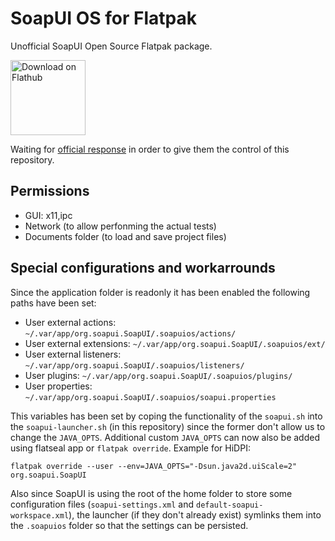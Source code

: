 # SoapUI OS for Flatpak

Unofficial SoapUI Open Source Flatpak package.

<a href='https://flathub.org/apps/details/org.soapui.SoapUI'><img width='120' alt='Download on Flathub' src='https://flathub.org/assets/badges/flathub-badge-en.png'/></a>

Waiting for [official response](https://github.com/SmartBear/soapui/issues/744) in order to give them the control of this repository.

## Permissions

- GUI: x11,ipc
- Network (to allow perfonming the actual tests)
- Documents folder (to load and save project files)

## Special configurations and workarrounds

Since the application folder is readonly it has been enabled the following paths have been set:

- User external actions: `~/.var/app/org.soapui.SoapUI/.soapuios/actions/`
- User external extensions: `~/.var/app/org.soapui.SoapUI/.soapuios/ext/`
- User external listeners: `~/.var/app/org.soapui.SoapUI/.soapuios/listeners/`
- User plugins: `~/.var/app/org.soapui.SoapUI/.soapuios/plugins/`
- User properties: `~/.var/app/org.soapui.SoapUI/.soapuios/soapui.properties`

This variables has been set by coping the functionality of the `soapui.sh` into the `soapui-launcher.sh` (in this repository) since the former don't allow us to change the `JAVA_OPTS`.
Additional custom `JAVA_OPTS` can now also be added using flatseal app or `flatpak override`.
Example for HiDPI:
```shell
flatpak override --user --env=JAVA_OPTS="-Dsun.java2d.uiScale=2" org.soapui.SoapUI
```

Also since SoapUI is using the root of the home folder to store some configuration files (`soapui-settings.xml` and `default-soapui-workspace.xml`), the launcher (if they don't already exist) symlinks them into the `.soapuios` folder so that the settings can be persisted.
